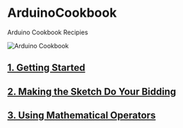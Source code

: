 # ArduinoCookbook
Arduino Cookbook Recipies

![Arduino Cookbook](Irg.jpg)

## [1. Getting Started](chapter1/readme.md)

## [2. Making the Sketch Do Your Bidding](chapter2/readme.md)

## [3. Using Mathematical Operators](chapter3/readme.md)



